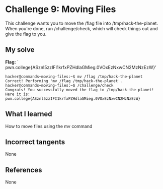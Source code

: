 # Challenge 9: Moving Files
This challenge wants you to move the /flag file into /tmp/hack-the-planet. When you're done, run /challenge/check, which will check things out and give the flag to you.

## My solve
**Flag:** ` pwn.college{ASznl5zzIFI1krfxPZHdlaGMieg.0VOxEzNxwCN2MzNzEzW}’


```
hacker@commands~moving-files:~$ mv /flag /tmp/hack-the-planet
Correct! Performing 'mv /flag /tmp/hack-the-planet'.
hacker@commands~moving-files:~$ /challenge/check
Congrats! You successfully moved the flag to /tmp/hack-the-planet! Here it is:
pwn.college{ASznl5zzIFI1krfxPZHdlaGMieg.0VOxEzNxwCN2MzNzEzW}
```

## What I learned
How to move files using the mv command

## Incorrect tangents
None

## References
None
